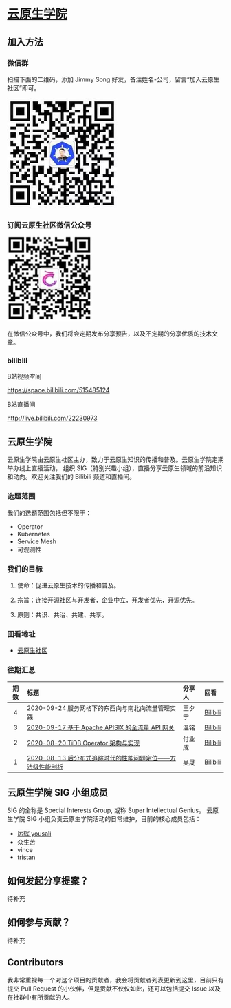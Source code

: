 # [云原生学院](https://cloudnative.to/)

## 加入方法

### 微信群

扫描下面的二维码，添加 Jimmy Song 好友，备注姓名-公司，留言“加入云原生社区”即可。

![](doc/images/wechat.jpg)

### 订阅云原生社区微信公众号

![](doc/images/subscription.png)

在微信公众号中，我们将会定期发布分享预告，以及不定期的分享优质的技术文章。

### bilibili

B站视频空间

https://space.bilibili.com/515485124

B站直播间

http://live.bilibili.com/22230973

## 云原生学院

云原生学院由云原生社区主办，致力于云原生知识的传播和普及。云原生学院定期举办线上直播活动， 组织 SIG（特别兴趣小组），直播分享云原生领域的前沿知识和动向。欢迎关注我们的 Bilibili 频道和直播间。

### 选题范围

我们的选题范围包括但不限于：

- Operator
- Kubernetes
- Service Mesh
- 可观测性

### 我们的目标

01. 使命：促进云原生技术的传播和普及。

02. 宗旨：连接开源社区与开发者，企业中立，开发者优先，开源优先。

03. 原则：共识、共治、共建、共享。

### 回看地址

- [云原生社区](https://space.bilibili.com/515485124)

### 往期汇总

| 期数 | 标题                                                                                                            | 分享人                                                                   | 回看                                                                                                                                                   |
| :--: | :-------------------------------------------------------------------------------------------------------------- | :----------------------------------------------------------------------- | :----------------------------------------------------------------------------------------------------------------------------------------------------- |
| 4  | 2020-09-24 服务网格下的东西向与南北向流量管理实践                                           | 王夕宁                                                        | [Bilibili](https://www.bilibili.com/video/BV1Gp4y1Y7ex)                                                       |
| 3  | [2020-09-17 基于 Apache APISIX 的全流量 API 网关](https://cloudnative.to/blog/full-traffic-api-gateway-based-on-apache-apisix/)                                           | 温铭                                                        | [Bilibili](https://www.bilibili.com/video/BV1Gt4y1q7qC)                                                       |
| 2  | [2020-08-20 TiDB Operator 架构与实现](https://mp.weixin.qq.com/s/csvunkyScbzV1E3ypCTOZA)                                           | 付业成                                                        | [Bilibili](https://www.bilibili.com/video/BV1Zt4y1U74M)                                                       |
| 1  | [2020-08-13 后分布式追踪时代的性能问题定位——方法级性能剖析](https://mp.weixin.qq.com/s/-i-KP5JTd1mUiMMK0gVRDA)                                           | 吴晟                                                        | [Bilibili](https://www.bilibili.com/video/BV1D541187kC)                                                       |

## 云原生学院 SIG 小组成员

SIG 的全称是 Special Interests Group, 或称 Super Intellectual Genius。
云原生学院 SIG 小组负责云原生学院活动的日常维护，目前的核心成员包括：

- [厉辉 yousali](https://github.com/Miss-you)
- 众生苦
- vince
- tristan

## 如何发起分享提案？

待补充

## 如何参与贡献？

待补充

## Contributors

我非常重视每一个对这个项目的贡献者，我会将贡献者列表更新到这里，目前只有提交 Pull Request 的小伙伴，但是贡献不仅仅如此，还可以包括提交 Issue 以及在社群中有所贡献的人。

